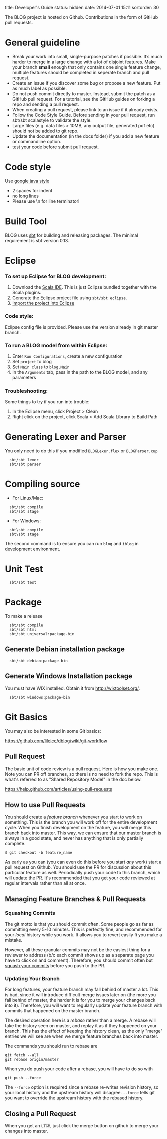 title: Developer's Guide
status: hidden
date: 2014-07-01 15:11
sortorder: 30

The BLOG project is hosted on Github. Contributions in the form of GitHub pull requests. 

# General guideline
- Break your work into small, single-purpose patches if possible. It’s much harder to merge in a large change with a lot of disjoint features. Make your branch **small** enough that only contains one single feature change, multiple features should be completed in seperate branch and pull request.
- Create an issue if you discover some bug or propose a new feature. Put as much label as possible.
- Do not push commit directly to master. Instead, submit the patch as a GitHub pull request. For a tutorial, see the GitHub guides on forking a repo and sending a pull request. 
- When creating a pull request, please link to an issue if it already exists. 
- Follow the Code Style Guide. Before sending in your pull request, run sbt/sbt scalastyle to validate the style.
- Large files (e.g. data files > 10MB, any output file, generated pdf etc) should not be added to git repo.
- Update the documentation (in the docs folder) if you add a new feature or commandline option.
- test your code before submit pull request. 

# Code style
Use [google java style](http://google-styleguide.googlecode.com/svn/trunk/javaguide.html)
 * 2 spaces for indent
 * no long lines
 * Please use \n for line terminator! 

# Build Tool
BLOG uses [sbt](http://www.scala-sbt.org/) for building and releasing packages. 
The minimal requirement is sbt version 0.13.

# Eclipse

### To set up Eclipse for BLOG development:

1. Download the [Scala IDE](http://scala-ide.org/). This is just Eclipse
   bundled together with the Scala plugins.
1. Generate the Eclipse project file using `sbt/sbt eclipse`.
1. [Import the project into
   Eclipse](http://help.eclipse.org/juno/index.jsp?topic=%2Forg.eclipse.platform.doc.user%2Ftasks%2Ftasks-importproject.htm)

### Code style:

Eclipse config file is provided. Please use the version already in git master branch.

### To run a BLOG model from within Eclipse:

1. Enter `Run Configurations`, create a new configuration
1. Set `project` to blog
1. Set `Main class` to `blog.Main`
1. In the `Arguments` tab, pass in the path to the BLOG model, and any parameters

### Troubleshooting:

Some things to try if you run into trouble:

1. In the Eclipse menu, click Project > Clean
1. Right click on the project, click Scala > Add Scala Library to Build Path


# Generating Lexer and Parser
You only need to do this if you modified `BLOGLexer.flex` or `BLOGParser.cup`
```
  sbt/sbt lexer
  sbt/sbt parser
```

# Compiling source
- For Linux/Mac:
```
  sbt/sbt compile
  sbt/sbt stage
```
- For Windows:
```
  sbt\sbt compile
  sbt\sbt stage
```
The second command is to ensure you can run `blog` and `iblog` in development environment.

# Unit Test
```
  sbt/sbt test
```

# Package
To make a release
```
  sbt/sbt compile
  sbt/sbt html
  sbt/sbt universal:package-bin
```

## Generate Debian installation package
```
  sbt/sbt debian:package-bin
```

## Generate Windows Installation package
You must have WIX installed. Obtain it from http://wixtoolset.org/.

```
  sbt/sbt windows:package-bin
```

# Git Basics
You may also be interested in some Git basics: 

https://github.com/lileicc/dblog/wiki/git-workflow

## Pull Request

The basic unit of code review is a pull request. Here is how you make one. Note you can PR off branches, so there is no need to fork the repo. This is what's referred to as "Shared Repository Model" in the doc below. 

https://help.github.com/articles/using-pull-requests

## How to use Pull Requests

You should create a _feature branch_ whenever you start to work on something. This is the branch you will work off for the entire development cycle. When you finish development on the feature, you will merge this branch back into master. This way, we can ensure that our master branch is always in a good state, and never has anything that is only partially complete.

``` 
$ git checkout -b feature_name 
```

As early as you can (you can even do this before you start _any_ work) start a pull request on Github. You should use the PR for discussion about this particular feature as well. Periodically push your code to this branch, which will update the PR. It's recommended that you get your code reviewed at regular intervals rather than all at once.

## Managing Feature Branches & Pull Requests

### Squashing Commits

The git motto is that you should commit often. Some people go as far as committing every 5-10 minutes. This is perfectly fine, and recommended for your _local_ history while you work. It allows you to revert easily fi you make a mistake. 

However, all these granular commits may not be the easiest thing for a reviewer to address (b/c each commit shows up as a separate page you have to click on and comment). Therefore, you should commit often but [squash your commits](https://ariejan.net/2011/07/05/git-squash-your-latests-commits-into-one) before you push to the PR. 

### Updating Your Branch

For long features, your feature branch may fall behind of master a lot. This is bad, since it will introduce difficult merge issues later on (the more you fall behind of master, the harder it is for you to merge your changes back into it). Therefore, you will want to regularly update your feature branch with commits that happened on the master branch. 

The desired operation here is a _rebase_ rather than a merge. A rebase will take the history seen on master, and replay it as if they happened on your branch. This has the effect of keeping the history clean, as the only "merge" entries we will see are when we merge feature branches back into master. 

The commands you should run to rebase are

```
git fetch --all
git rebase origin/master
```

When you do push your code after a rebase, you will have to do so with

```
git push --force
```

The `--force` option is required since a rebase re-writes revision history, so your local history and the upstream history will disagree. `--force` tells git you want to override the upstream history with the rebased history.

## Closing a Pull Request
When you get an `LTGM`, just click the merge button on github to merge your changes into master.
